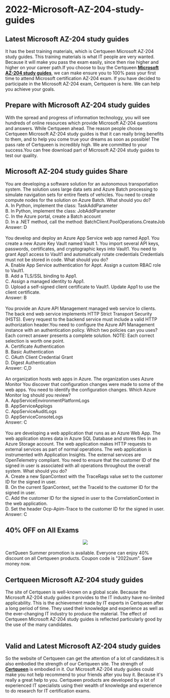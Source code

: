 # 2022-Microsoft-AZ-204-study-guides
<h2>
</h2>
<h2>
	Latest Microsoft AZ-204 study guides
</h2>
It has the best training materials, which is Certqueen Microsoft AZ-204 study guides. This training materials is what IT people are very wanted. Because it will make you pass the exam easily, since then rise higher and higher on your career path.If you choose to buy the Certqueen <a href="https://www.certqueen.com/AZ-204.html" target="_blank"><strong>Microsoft AZ-204 study guides</strong></a>, we can make ensure you to 100% pass your first time to attend Microsoft certification AZ-204 exam. If you have decided to participate in the Microsoft AZ-204 exam, Certqueen is here. We can help you achieve your goals.<br />
<h2>
	Prepare with Microsoft AZ-204 study guides
</h2>
With the spread and progress of information technology, you will see hundreds of online resources which provide Microsoft AZ-204 questions and answers. While Certqueen ahead. The reason people choose Certqueen Microsoft AZ-204 study guides is that it can really bring benefits to them, and to help you come true your dreams as soon as possible! The pass rate of Certqueen is incredibly high. We are committed to your success.You can free download part of Microsoft AZ-204 study guides to test our quality.<br />
<h2>
	Microsoft AZ-204 study guides Share
</h2>
You are developing a software solution for an autonomous transportation system. The solution uses large data sets and Azure Batch processing to simulate navigation sets for entire fleets of vehicles. You need to create compute nodes for the solution on Azure Batch. What should you do? <br />
A. In Python, implement the class: TaskAddParameter <br />
B. In Python, implement the class: JobAddParameter <br />
C. In the Azure portal, create a Batch account <br />
D. In a .NET method, call the method: BatchClient.PoolOperations.CreateJob <br />
Answer: D<br />
<br />
You develop and deploy an Azure App Service web app named App1. You create a new Azure Key Vault named Vault 1. You import several API keys, passwords, certificates, and cryptographic keys into Vault1. You need to grant App1 access to Vault1 and automatically rotate credentials Credentials must not be stored in code. What should you do? <br />
A. Enable App Service authentication for Appt. Assign a custom RBAC role to Vault1. <br />
B. Add a TLS/SSL binding to App1. <br />
C. Assign a managed identity to App1. <br />
D. Upload a self-signed client certificate to Vault1. Update App1 to use the client certificate. <br />
Answer: B<br />
<br />
You provide an Azure API Management managed web service lo clients. The back end web service implements HTTP Strict Transport Security (HSTS). Every request to the backend service must include a valid HTTP authorization header.You need to configure the Azure API Management instance with an authentication policy. Which two policies can you uses? Each correct answer presents a complete solution. NOTE: Each correct selection is worth one point. <br />
A. Certificate Authentication <br />
B. Basic Authentication <br />
C. OAuth Client Credential Grant <br />
D. Digest Authentication <br />
Answer: C,D<br />
<br />
An organization hosts web apps in Azure. The organization uses Azure Monitor You discover that configuration changes were made to some of the web apps. You need to identify the configuration changes. Which Azure Monitor log should you review? <br />
A. AppServiceEnvironmentPlatformLogs <br />
B. AppServiceApplogs <br />
C. AppServiceAuditLogs <br />
D. AppServiceConsoteLogs <br />
Answer: C<br />
<br />
You are developing a web application that runs as an Azure Web App. The web application stores data in Azure SQL Database and stores files in an Azure Storage account. The web application makes HTTP requests to external services as part of normal operations. The web application is instrumented with Application Insights. The external services are OpenTelemetry compliant. You need to ensure that the customer ID of the signed in user is associated with all operations throughout the overall system. What should you do? <br />
A. Create a new SpanContext with the TraceRags value set to the customer ID for the signed in user. <br />
B. On the current SpanContext, set the Traceld to the customer ID for the signed in user. <br />
C. Add the customer ID for the signed in user to the CorrelationContext in the web application. <br />
D. Set the header Ocp-Apim-Trace to the customer ID for the signed in user. <br />
Answer: C<br />
<h2 style="white-space:normal;">
	40% OFF on All Exams
</h2>
<div style="white-space:normal;text-align:center;">
	<a href="https://www.certqueen.com/promotion.asp"><img src="http://www.h12-261.com/wp-content/uploads/2022/07/CQ-Summer-2022-e1656656872933.jpg" /></a>
</div>
<br style="white-space:normal;" />
<span style="white-space:normal;">CertQueen Summer promotion is available. Everyone can enjoy 40% discount on all Certqueen products. Coupon code is "2022sum". Save money now.</span><br />
<h2>
	Certqueen Microsoft AZ-204 study guides
</h2>
The site of Certqueen is well-known on a global scale. Because the Microsoft AZ-204 study guides it provides to the IT industry have no-limited applicability. This is the achievement made by IT experts in Certqueen after a long period of time. They used their knowledge and experience as well as the ever-changing IT industry to produce the material. The effect of Certqueen Microsoft AZ-204 study guides is reflected particularly good by the use of the many candidates.<br />
<br />
<h2>
	Valid and Latest Microsoft AZ-204 study guides
</h2>
So the website of Certqueen can get the attention of a lot of candidates.It is also embodied the strength of our Certqueen site. The strength of <a href="http://www.certqueen.com/" target="_blank"><strong>Certqueen</strong></a> is embodied in it. Our Microsoft AZ-204 study guides could make you not help recommend to your friends after you buy it. Because it's really a great help to you. Certqueen products are developed by a lot of experienced IT specialists using their wealth of knowledge and experience to do research for IT certification exams.
